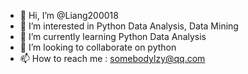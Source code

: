- 👋 Hi, I’m @Liang200018
- 👀 I’m interested in Python Data Analysis, Data Mining
- 🌱 I’m currently learning Python Data Analysis
- 💞️ I’m looking to collaborate on python 
- 📫 How to reach me : somebodylzy@qq.com

<!---
Liang200018/Liang200018 is a ✨ special ✨ repository because its `README.md` (this file) appears on your GitHub profile.
You can click the Preview link to take a look at your changes.
--->
